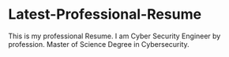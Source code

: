 # Latest-Professional-Resume

This is my professional Resume. I am Cyber Security Engineer by profession. 
Master of Science Degree in Cybersecurity.

